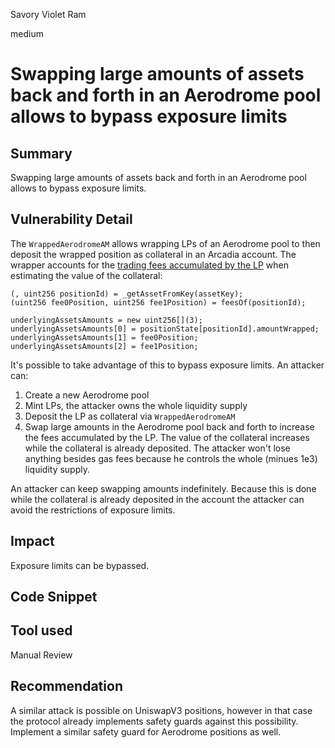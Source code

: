 Savory Violet Ram

medium

# Swapping large amounts of assets back and forth in an Aerodrome pool allows to bypass exposure limits

## Summary
Swapping large amounts of assets back and forth in an Aerodrome pool allows to bypass exposure limits. 

## Vulnerability Detail
The `WrappedAerodromeAM` allows wrapping LPs of an Aerodrome pool to then deposit the wrapped position as collateral in an Arcadia account. The wrapper accounts for the [trading fees accumulated by the LP](https://github.com/sherlock-audit/2024-04-arcadia-pricing-module/blob/main/accounts-v2/src/asset-modules/Aerodrome-Finance/WrappedAerodromeAM.sol#L182-L187) when estimating the value of the collateral:
```solidity
(, uint256 positionId) = _getAssetFromKey(assetKey);
(uint256 fee0Position, uint256 fee1Position) = feesOf(positionId);

underlyingAssetsAmounts = new uint256[](3);
underlyingAssetsAmounts[0] = positionState[positionId].amountWrapped;
underlyingAssetsAmounts[1] = fee0Position;
underlyingAssetsAmounts[2] = fee1Position;
```

It's possible to take advantage of this to bypass exposure limits. An attacker can:
1. Create a new Aerodrome pool
2. Mint LPs, the attacker owns the whole liquidity supply
3. Deposit the LP as collateral via `WrappedAerodromeAM`
4. Swap large amounts in the Aerodrome pool back and forth to increase the fees accumulated by the LP. The value of the collateral increases while the collateral is already deposited. The attacker won't lose anything besides gas fees because he controls the whole (minues 1e3) liquidity supply.

An attacker can keep swapping amounts indefinitely. Because this is done while the collateral is already deposited in the account the attacker can avoid the restrictions of exposure limits.

## Impact
Exposure limits can be bypassed.

## Code Snippet

## Tool used

Manual Review

## Recommendation
A similar attack is possible on UniswapV3 positions, however in that case the protocol already implements safety guards against this possibility. Implement a similar safety guard for Aerodrome positions as well.